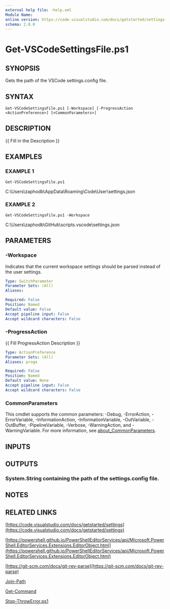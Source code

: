 ```yaml
---
external help file: -help.xml
Module Name:
online version: https://code.visualstudio.com/docs/getstarted/settings
schema: 2.0.0
---
```


# Get-VSCodeSettingsFile.ps1

## SYNOPSIS
Gets the path of the VSCode settings.config file.

## SYNTAX

```
Get-VSCodeSettingsFile.ps1 [-Workspace] [-ProgressAction <ActionPreference>] [<CommonParameters>]
```

## DESCRIPTION
{{ Fill in the Description }}

## EXAMPLES

### EXAMPLE 1
```
Get-VSCodeSettingsFile.ps1
```

C:\Users\zaphodb\AppData\Roaming\Code\User\settings.json

### EXAMPLE 2
```
Get-VSCodeSettingsFile.ps1 -Workspace
```

C:\Users\zaphodb\GitHub\scripts\.vscode\settings.json

## PARAMETERS

### -Workspace
Indicates that the current workspace settings should be parsed instead of the user settings.

```yaml
Type: SwitchParameter
Parameter Sets: (All)
Aliases:

Required: False
Position: Named
Default value: False
Accept pipeline input: False
Accept wildcard characters: False
```

### -ProgressAction
{{ Fill ProgressAction Description }}

```yaml
Type: ActionPreference
Parameter Sets: (All)
Aliases: proga

Required: False
Position: Named
Default value: None
Accept pipeline input: False
Accept wildcard characters: False
```

### CommonParameters
This cmdlet supports the common parameters: -Debug, -ErrorAction, -ErrorVariable, -InformationAction, -InformationVariable, -OutVariable, -OutBuffer, -PipelineVariable, -Verbose, -WarningAction, and -WarningVariable. For more information, see [about_CommonParameters](http://go.microsoft.com/fwlink/?LinkID=113216).

## INPUTS

## OUTPUTS

### System.String containing the path of the settings.config file.
## NOTES

## RELATED LINKS

[https://code.visualstudio.com/docs/getstarted/settings](https://code.visualstudio.com/docs/getstarted/settings)

[https://powershell.github.io/PowerShellEditorServices/api/Microsoft.PowerShell.EditorServices.Extensions.EditorObject.html](https://powershell.github.io/PowerShellEditorServices/api/Microsoft.PowerShell.EditorServices.Extensions.EditorObject.html)

[https://git-scm.com/docs/git-rev-parse](https://git-scm.com/docs/git-rev-parse)

[Join-Path]()

[Get-Command]()

[Stop-ThrowError.ps1]()

